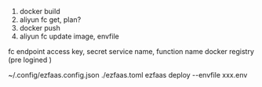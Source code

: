 1. docker build
2. aliyun fc get, plan?
3. docker push
4. aliyun fc update image, envfile

fc endpoint
access key, secret
service name, function name
docker registry (pre logined )

~/.config/ezfaas.config.json
./ezfaas.toml
ezfaas deploy --envfile xxx.env

